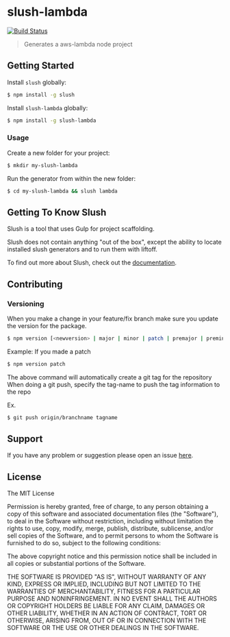 # slush-lambda
[![Build Status](https://travis-ci.org/LoyaltyOne/slush-lambda.svg)](https://travis-ci.org/LoyaltyOne/slush-lambda)
> Generates a aws-lambda node project


## Getting Started

Install `slush` globally:

```bash
$ npm install -g slush
```

Install `slush-lambda` globally:

```bash
$ npm install -g slush-lambda
```

### Usage

Create a new folder for your project:

```bash
$ mkdir my-slush-lambda
```

Run the generator from within the new folder:

```bash
$ cd my-slush-lambda && slush lambda
```

## Getting To Know Slush

Slush is a tool that uses Gulp for project scaffolding.

Slush does not contain anything "out of the box", except the ability to locate installed slush generators and to run them with liftoff.

To find out more about Slush, check out the [documentation](https://github.com/slushjs/slush).

## Contributing

### Versioning

When you make a change in your feature/fix branch make sure you update the version for the package.
```bash
$ npm version [<newversion> | major | minor | patch | premajor | preminor | prepatch | prerelease]
```

Example:
If you made a patch
```bash
$ npm version patch
```

The above command will automatically create a git tag for the repository
When doing a git push, specify the tag-name to push the tag information to the repo

Ex.
```bash
$ git push origin/branchname tagname
```


## Support
If you have any problem or suggestion please open an issue [here](https://github.com/LoyaltyOne/slush-lambda/issues).

## License 

The MIT License

Permission is hereby granted, free of charge, to any person
obtaining a copy of this software and associated documentation
files (the "Software"), to deal in the Software without
restriction, including without limitation the rights to use,
copy, modify, merge, publish, distribute, sublicense, and/or sell
copies of the Software, and to permit persons to whom the
Software is furnished to do so, subject to the following
conditions:

The above copyright notice and this permission notice shall be
included in all copies or substantial portions of the Software.

THE SOFTWARE IS PROVIDED "AS IS", WITHOUT WARRANTY OF ANY KIND,
EXPRESS OR IMPLIED, INCLUDING BUT NOT LIMITED TO THE WARRANTIES
OF MERCHANTABILITY, FITNESS FOR A PARTICULAR PURPOSE AND
NONINFRINGEMENT. IN NO EVENT SHALL THE AUTHORS OR COPYRIGHT
HOLDERS BE LIABLE FOR ANY CLAIM, DAMAGES OR OTHER LIABILITY,
WHETHER IN AN ACTION OF CONTRACT, TORT OR OTHERWISE, ARISING
FROM, OUT OF OR IN CONNECTION WITH THE SOFTWARE OR THE USE OR
OTHER DEALINGS IN THE SOFTWARE.

